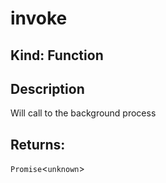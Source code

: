 # **invoke**

## **Kind: Function**

## **Description**

Will call to the background process

## **Returns**:

`Promise`<`unknown`>
